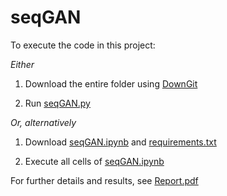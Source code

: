 # seqGAN

To execute the code in this project:

*Either*

1) Download the entire folder using [DownGit](https://downgit.github.io/#/home?url=https://github.com/DanH139/ucd/tree/master/Final%20Year%20Project/seqGAN)  

2) Run [seqGAN.py](https://github.com/DanH139/ucd/blob/master/Final%20Year%20Project/seqGAN/seqGAN.py)

*Or, alternatively* 

1) Download [seqGAN.ipynb](https://github.com/DanH139/ucd/blob/master/Final%20Year%20Project/seqGAN/seqGAN.ipynb) and [requirements.txt](https://github.com/DanH139/ucd/blob/master/Final%20Year%20Project/seqGAN/requirements.txt)

2) Execute all cells of [seqGAN.ipynb](https://github.com/DanH139/ucd/blob/master/Final%20Year%20Project/seqGAN/seqGAN.ipynb)


For further details and results, see [Report.pdf](https://github.com/DanH139/ucd/blob/master/Final%20Year%20Project/seqGAN/Report.pdf)
